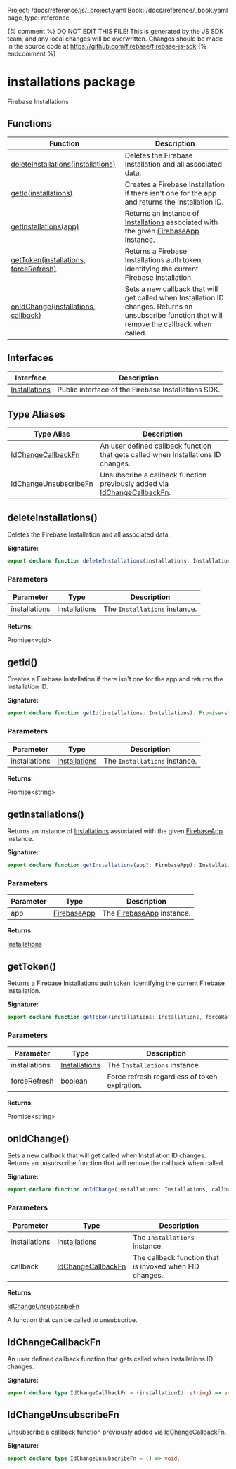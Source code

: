 Project: /docs/reference/js/_project.yaml
Book: /docs/reference/_book.yaml
page_type: reference

{% comment %}
DO NOT EDIT THIS FILE!
This is generated by the JS SDK team, and any local changes will be
overwritten. Changes should be made in the source code at
https://github.com/firebase/firebase-js-sdk
{% endcomment %}

# installations package
Firebase Installations

## Functions

|  Function | Description |
|  --- | --- |
|  [deleteInstallations(installations)](./installations.md#deleteinstallations) | Deletes the Firebase Installation and all associated data. |
|  [getId(installations)](./installations.md#getid) | Creates a Firebase Installation if there isn't one for the app and returns the Installation ID. |
|  [getInstallations(app)](./installations.md#getinstallations) | Returns an instance of [Installations](./installations.installations.md#installations_interface) associated with the given [FirebaseApp](./app.firebaseapp.md#firebaseapp_interface) instance. |
|  [getToken(installations, forceRefresh)](./installations.md#gettoken) | Returns a Firebase Installations auth token, identifying the current Firebase Installation. |
|  [onIdChange(installations, callback)](./installations.md#onidchange) | Sets a new callback that will get called when Installation ID changes. Returns an unsubscribe function that will remove the callback when called. |

## Interfaces

|  Interface | Description |
|  --- | --- |
|  [Installations](./installations.installations.md#installations_interface) | Public interface of the Firebase Installations SDK. |

## Type Aliases

|  Type Alias | Description |
|  --- | --- |
|  [IdChangeCallbackFn](./installations.md#idchangecallbackfn) | An user defined callback function that gets called when Installations ID changes. |
|  [IdChangeUnsubscribeFn](./installations.md#idchangeunsubscribefn) | Unsubscribe a callback function previously added via [IdChangeCallbackFn](./installations.md#idchangecallbackfn)<!-- -->. |

## deleteInstallations()

Deletes the Firebase Installation and all associated data.

<b>Signature:</b>

```typescript
export declare function deleteInstallations(installations: Installations): Promise<void>;
```

### Parameters

|  Parameter | Type | Description |
|  --- | --- | --- |
|  installations | [Installations](./installations.installations.md#installations_interface) | The <code>Installations</code> instance. |

<b>Returns:</b>

Promise&lt;void&gt;

## getId()

Creates a Firebase Installation if there isn't one for the app and returns the Installation ID.

<b>Signature:</b>

```typescript
export declare function getId(installations: Installations): Promise<string>;
```

### Parameters

|  Parameter | Type | Description |
|  --- | --- | --- |
|  installations | [Installations](./installations.installations.md#installations_interface) | The <code>Installations</code> instance. |

<b>Returns:</b>

Promise&lt;string&gt;

## getInstallations()

Returns an instance of [Installations](./installations.installations.md#installations_interface) associated with the given [FirebaseApp](./app.firebaseapp.md#firebaseapp_interface) instance.

<b>Signature:</b>

```typescript
export declare function getInstallations(app?: FirebaseApp): Installations;
```

### Parameters

|  Parameter | Type | Description |
|  --- | --- | --- |
|  app | [FirebaseApp](./app.firebaseapp.md#firebaseapp_interface) | The [FirebaseApp](./app.firebaseapp.md#firebaseapp_interface) instance. |

<b>Returns:</b>

[Installations](./installations.installations.md#installations_interface)

## getToken()

Returns a Firebase Installations auth token, identifying the current Firebase Installation.

<b>Signature:</b>

```typescript
export declare function getToken(installations: Installations, forceRefresh?: boolean): Promise<string>;
```

### Parameters

|  Parameter | Type | Description |
|  --- | --- | --- |
|  installations | [Installations](./installations.installations.md#installations_interface) | The <code>Installations</code> instance. |
|  forceRefresh | boolean | Force refresh regardless of token expiration. |

<b>Returns:</b>

Promise&lt;string&gt;

## onIdChange()

Sets a new callback that will get called when Installation ID changes. Returns an unsubscribe function that will remove the callback when called.

<b>Signature:</b>

```typescript
export declare function onIdChange(installations: Installations, callback: IdChangeCallbackFn): IdChangeUnsubscribeFn;
```

### Parameters

|  Parameter | Type | Description |
|  --- | --- | --- |
|  installations | [Installations](./installations.installations.md#installations_interface) | The <code>Installations</code> instance. |
|  callback | [IdChangeCallbackFn](./installations.md#idchangecallbackfn) | The callback function that is invoked when FID changes. |

<b>Returns:</b>

[IdChangeUnsubscribeFn](./installations.md#idchangeunsubscribefn)

A function that can be called to unsubscribe.

## IdChangeCallbackFn

An user defined callback function that gets called when Installations ID changes.

<b>Signature:</b>

```typescript
export declare type IdChangeCallbackFn = (installationId: string) => void;
```

## IdChangeUnsubscribeFn

Unsubscribe a callback function previously added via [IdChangeCallbackFn](./installations.md#idchangecallbackfn)<!-- -->.

<b>Signature:</b>

```typescript
export declare type IdChangeUnsubscribeFn = () => void;
```
